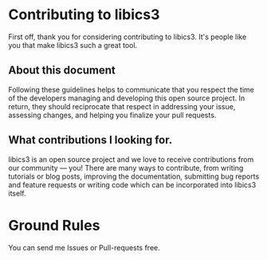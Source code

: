 # Contributing to libics3

First off, thank you for considering contributing to libics3. It's people like you that make libics3 such a great tool.

## About this document

Following these guidelines helps to communicate that you respect the time of the developers managing and developing this open source project. In return, they should reciprocate that respect in addressing your issue, assessing changes, and helping you finalize your pull requests.

## What contributions I looking for.

libics3 is an open source project and we love to receive contributions from our community — you! There are many ways to contribute, from writing tutorials or blog posts, improving the documentation, submitting bug reports and feature requests or writing code which can be incorporated into libics3 itself.

# Ground Rules

You can send me Issues or Pull-requests free.
